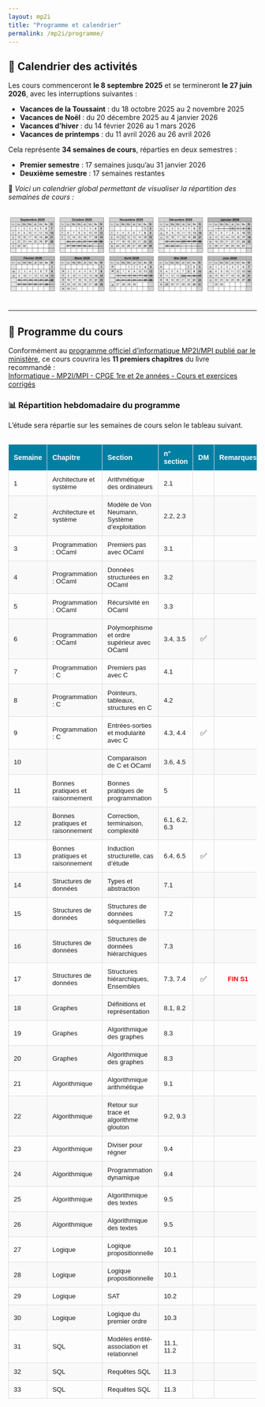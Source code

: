 ```yaml
---
layout: mp2i
title: "Programme et calendrier"
permalink: /mp2i/programme/
---
```


## 📅 Calendrier des activités

Les cours commenceront **le 8 septembre 2025** et se termineront **le 27 juin 2026**, avec les interruptions suivantes :

- **Vacances de la Toussaint** : du 18 octobre 2025 au 2 novembre 2025  
- **Vacances de Noël** : du 20 décembre 2025 au 4 janvier 2026  
- **Vacances d’hiver** : du 14 février 2026 au 1 mars 2026  
- **Vacances de printemps** : du 11 avril 2026 au 26 avril 2026  

Cela représente **34 semaines de cours**, réparties en deux semestres :  
- **Premier semestre** : 17 semaines jusqu’au 31 janvier 2026  
- **Deuxième semestre** : 17 semaines restantes

📌 *Voici un calendrier global permettant de visualiser la répartition des semaines de cours :*

<img src="/images/calendrier-mp2i.png" alt="Calendrier" width="900px" style="display: block; margin: 30px auto;" />

---

## 📘 Programme du cours

Conformément au [programme officiel d’informatique MP2I/MPI publié par le ministère](https://www.cpgelachenal.fr/documents/Programme%20informatique%20MP2I-MPI.pdf), ce cours couvrira les **11 premiers chapitres** du livre recommandé :  
[Informatique - MP2I/MPI - CPGE 1re et 2e années - Cours et exercices corrigés](https://www.editions-ellipses.fr/accueil/14407-informatique-mpi2-mpi-cpge-1re-et-2e-annees-cours-et-exercices-corriges-9782340070349.html)


### 📊 Répartition hebdomadaire du programme

L’étude sera répartie sur les semaines de cours selon le tableau suivant.
<!-- Questo è un commento in Markdown: non sarà visibile su GitHub 

<iframe src="https://docs.google.com/spreadsheets/d/1bLaYKiwjtkOId92elSMJjm0HFgUuNslEN8jcu967iCA/edit?gid=0#gid=0 
  widget=true&amp;headers=false"
width="800px" height="400px" style="border: 1px solid #ccc; margin: 20px auto; display: block;">
</iframe>
-->



<style>
  .programme-table {
    width: 100%;
    border-collapse: collapse;
    font-family: Arial, sans-serif;
    font-size: 0.95em;
    margin-top: 30px;
    text-align: left;
  }

  .programme-table th, .programme-table td {
    padding: 10px;
    border: 1px solid #ddd;
  }

  .programme-table th {
    background-color: #007fa3;
    color: white;
    font-size: 1.05em;
  }

  .programme-table tr:nth-child(even) {
    background-color: #f9f9f9;
  }

  .programme-table tr:hover {
    background-color: #f1f1f1;
  }

  .programme-table td.dm-cell {
    text-align: center;
    font-size: 1.2em;
  }

  .programme-table td.fin-cell {
    color: red;
    font-weight: bold;
    text-align: center;
  }
</style>

<table class="programme-table">
  <thead>
    <tr>
      <th>Semaine</th>
      <th>Chapitre</th>
      <th>Section</th>
      <th>n° section</th>
      <th>DM</th>
      <th>Remarques</th>
    </tr>
  </thead>
  <tbody>
    <tr><td>1</td><td>Architecture et système</td><td>Arithmétique des ordinateurs</td><td>2.1</td><td></td><td></td></tr>
    <tr><td>2</td><td>Architecture et système</td><td>Modèle de Von Neumann, Système d’exploitation</td><td>2.2, 2.3</td><td></td><td></td></tr>
    <tr><td>3</td><td>Programmation : OCaml</td><td>Premiers pas avec OCaml</td><td>3.1</td><td></td><td></td></tr>
    <tr><td>4</td><td>Programmation : OCaml</td><td>Données structurées en OCaml</td><td>3.2</td><td></td><td></td></tr>
    <tr><td>5</td><td>Programmation : OCaml</td><td>Récursivité en OCaml</td><td>3.3</td><td></td><td></td></tr>
    <tr><td>6</td><td>Programmation : OCaml</td><td>Polymorphisme et ordre supérieur avec OCaml</td><td>3.4, 3.5</td><td class="dm-cell">✅</td><td></td></tr>
    <tr><td>7</td><td>Programmation : C</td><td>Premiers pas avec C</td><td>4.1</td><td></td><td></td></tr>
    <tr><td>8</td><td>Programmation : C</td><td>Pointeurs, tableaux, structures en C</td><td>4.2</td><td></td><td></td></tr>
    <tr><td>9</td><td>Programmation : C</td><td>Entrées-sorties et modularité avec C</td><td>4.3, 4.4</td><td class="dm-cell">✅</td><td></td></tr>
    <tr><td>10</td><td></td><td>Comparaison de C et OCaml</td><td>3.6, 4.5</td><td></td><td></td></tr>
    <tr><td>11</td><td>Bonnes pratiques et raisonnement</td><td>Bonnes pratiques de programmation</td><td>5</td><td></td><td></td></tr>
    <tr><td>12</td><td>Bonnes pratiques et raisonnement</td><td>Correction, terminaison, complexité</td><td>6.1, 6.2, 6.3</td><td></td><td></td></tr>
    <tr><td>13</td><td>Bonnes pratiques et raisonnement</td><td>Induction structurelle, cas d’étude</td><td>6.4, 6.5</td><td class="dm-cell">✅</td><td></td></tr>
    <tr><td>14</td><td>Structures de données</td><td>Types et abstraction</td><td>7.1</td><td></td><td></td></tr>
    <tr><td>15</td><td>Structures de données</td><td>Structures de données séquentielles</td><td>7.2</td><td></td><td></td></tr>
    <tr><td>16</td><td>Structures de données</td><td>Structures de données hiérarchiques</td><td>7.3</td><td></td><td></td></tr>
    <tr><td>17</td><td>Structures de données</td><td>Structures hiérarchiques, Ensembles</td><td>7.3, 7.4</td><td class="dm-cell">✅</td><td class="fin-cell">FIN S1</td></tr>
    <tr><td>18</td><td>Graphes</td><td>Définitions et représentation</td><td>8.1, 8.2</td><td></td><td></td></tr>
    <tr><td>19</td><td>Graphes</td><td>Algorithmique des graphes</td><td>8.3</td><td></td><td></td></tr>
    <tr><td>20</td><td>Graphes</td><td>Algorithmique des graphes</td><td>8.3</td><td></td><td></td></tr>
    <tr><td>21</td><td>Algorithmique</td><td>Algorithmique arithmétique</td><td>9.1</td><td></td><td></td></tr>
    <tr><td>22</td><td>Algorithmique</td><td>Retour sur trace et algorithme glouton</td><td>9.2, 9.3</td><td></td><td></td></tr>
    <tr><td>23</td><td>Algorithmique</td><td>Diviser pour régner</td><td>9.4</td><td></td><td></td></tr>
    <tr><td>24</td><td>Algorithmique</td><td>Programmation dynamique</td><td>9.4</td><td></td><td></td></tr>
    <tr><td>25</td><td>Algorithmique</td><td>Algorithmique des textes</td><td>9.5</td><td></td><td></td></tr>
    <tr><td>26</td><td>Algorithmique</td><td>Algorithmique des textes</td><td>9.5</td><td></td><td></td></tr>
    <tr><td>27</td><td>Logique</td><td>Logique propositionnelle</td><td>10.1</td><td></td><td></td></tr>
    <tr><td>28</td><td>Logique</td><td>Logique propositionnelle</td><td>10.1</td><td></td><td></td></tr>
    <tr><td>29</td><td>Logique</td><td>SAT</td><td>10.2</td><td></td><td></td></tr>
    <tr><td>30</td><td>Logique</td><td>Logique du premier ordre</td><td>10.3</td><td></td><td></td></tr>
    <tr><td>31</td><td>SQL</td><td>Modèles entité-association et relationnel</td><td>11.1, 11.2</td><td></td><td></td></tr>
    <tr><td>32</td><td>SQL</td><td>Requêtes SQL</td><td>11.3</td><td></td><td></td></tr>
    <tr><td>33</td><td>SQL</td><td>Requêtes SQL</td><td>11.3</td><td></td><td></td></tr>
  </tbody>
</table>



